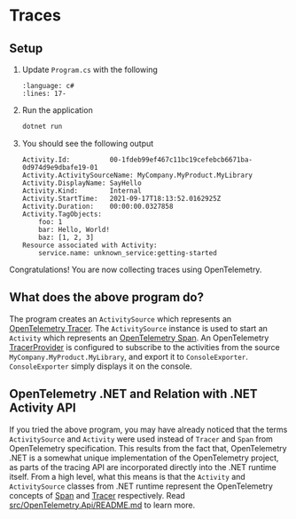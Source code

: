 # Traces

## Setup

1. Update `Program.cs` with the following

    ```{literalinclude} ../../trace/getting-started/Program.cs
    :language: c#
    :lines: 17-
    ```

1. Run the application

    ```sh
    dotnet run
    ```

1. You should see the following output

    ```text
    Activity.Id:          00-1fdeb99ef467c11bc19cefebcb6671ba-0d974d9e9dbafe19-01
    Activity.ActivitySourceName: MyCompany.MyProduct.MyLibrary
    Activity.DisplayName: SayHello
    Activity.Kind:        Internal
    Activity.StartTime:   2021-09-17T18:13:52.0162925Z
    Activity.Duration:    00:00:00.0327858
    Activity.TagObjects:
        foo: 1
        bar: Hello, World!
        baz: [1, 2, 3]
    Resource associated with Activity:
        service.name: unknown_service:getting-started
    ```

Congratulations! You are now collecting traces using OpenTelemetry.

## What does the above program do?

The program creates an `ActivitySource` which represents an
[OpenTelemetry Tracer](https://github.com/open-telemetry/opentelemetry-specification/blob/main/specification/trace/api.md#tracer).
The `ActivitySource` instance is used to start an `Activity` which represents an
[OpenTelemetry Span](https://github.com/open-telemetry/opentelemetry-specification/blob/main/specification/trace/api.md#span).
An OpenTelemetry
[TracerProvider](https://github.com/open-telemetry/opentelemetry-specification/blob/main/specification/trace/api.md#tracerprovider)
is configured to subscribe to the activities from the source
`MyCompany.MyProduct.MyLibrary`, and export it to `ConsoleExporter`.
`ConsoleExporter` simply displays it on the console.

## OpenTelemetry .NET and Relation with .NET Activity API

If you tried the above program, you may have already noticed that the terms
`ActivitySource` and `Activity` were used instead of `Tracer` and `Span` from
OpenTelemetry specification. This results from the fact that, OpenTelemetry .NET
is a somewhat unique implementation of the OpenTelemetry project, as parts of
the tracing API are incorporated directly into the .NET runtime itself. From a
high level, what this means is that the `Activity` and `ActivitySource` classes
from .NET runtime represent the OpenTelemetry concepts of
[Span](https://github.com/open-telemetry/opentelemetry-specification/blob/main/specification/trace/api.md#span)
and
[Tracer](https://github.com/open-telemetry/opentelemetry-specification/blob/main/specification/trace/api.md#tracer)
respectively. Read
[src/OpenTelemetry.Api/README.md](https://github.com/open-telemetry/opentelemetry-dotnet/blob/main/src/OpenTelemetry.Api/README.md#introduction-to-opentelemetry-net-tracing-api)
to learn more.
